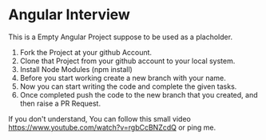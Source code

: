 # Angular Interview
 This is a Empty Angular Project suppose to be used as a placholder.
 
 1. Fork the Project at your github Account.
 2. Clone that Project from your github account to your local system.
 3. Install Node Modules (npm install)
 4. Before you start working create a new branch with your name.
 5. Now you can start writing the code and complete the given tasks.
 6. Once completed push the code to the new branch that you created, and then raise a PR Request.

If you don't understand, You can follow this small video https://www.youtube.com/watch?v=rgbCcBNZcdQ
or ping me.
